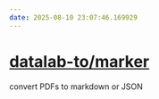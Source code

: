 ```yaml
---
date: 2025-08-10 23:07:46.169929
---
```


# [datalab-to/marker](https://github.com/datalab-to/marker)

convert PDFs to markdown or JSON